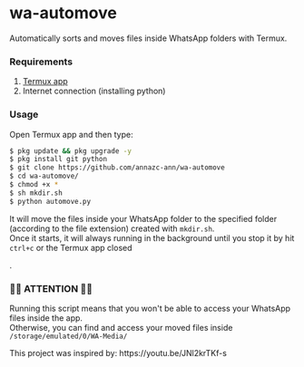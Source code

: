 <h1>wa-automove</h1>
<p>Automatically sorts and moves files inside WhatsApp folders with Termux.</>

### Requirements
1. [Termux app](https://play.google.com/store/apps/details?id=com.termux) 
2. Internet connection (installing python) 

### Usage
Open Termux app and then type:
```bash
$ pkg update && pkg upgrade -y
$ pkg install git python 
$ git clone https://github.com/annazc-ann/wa-automove
$ cd wa-automove/
$ chmod +x *
$ sh mkdir.sh
$ python automove.py
```
<p>It will move the files inside your WhatsApp folder to the specified folder (according to the file extension) created with <code>mkdir.sh</code>.
<br>Once it starts, it will always running in the background until you stop it by hit <code>ctrl+c</code> or
 the Termux app closed</p>.

### 🚨🚨 ATTENTION 🚨🚨
Running this script means that you won't be able to access 
your WhatsApp files inside the app.<br>
Otherwise, you can find and access your moved files inside 
<code>/storage/emulated/0/WA-Media/</code>
<p>This project was inspired by:
https://youtu.be/JNl2krTKf-s
</p>
